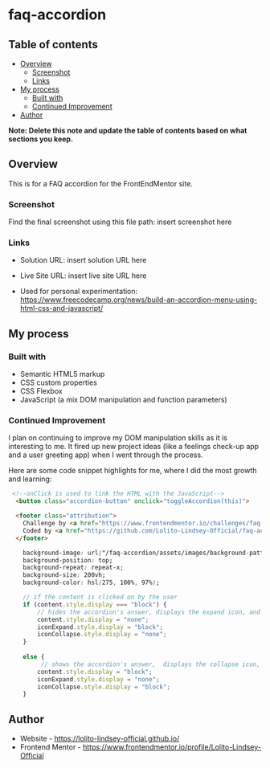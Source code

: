 # faq-accordion

## Table of contents

- [Overview](#overview)
  - [Screenshot](#screenshot)
  - [Links](#links)
- [My process](#my-process)
  - [Built with](#built-with)
  - [Continued Improvement](#continued-improvement)
- [Author](#author)

**Note: Delete this note and update the table of contents based on what sections you keep.**

## Overview

This is for a FAQ accordion for the FrontEndMentor site.

### Screenshot

Find the final screenshot using this file path: insert screenshot here

### Links

- Solution URL: insert solution URL here
- Live Site URL: insert live site URL here

- Used for personal experimentation: https://www.freecodecamp.org/news/build-an-accordion-menu-using-html-css-and-javascript/

## My process

### Built with

- Semantic HTML5 markup
- CSS custom properties
- CSS Flexbox
- JavaScript (a mix DOM manipulation and function parameters)

### Continued Improvement

I plan on continuing to improve my DOM manipulation skills as it is interesting to me. It fired up new project ideas (like a feelings check-up app and a user greeting app) when I went through the process. 

Here are some code snippet highlights for me, where I did the most growth and learning:

```html
 <!--onClick is used to link the HTML with the JavaScript-->
  <button class="accordion-button" onclick="toggleAccordion(this)">
```

```html
  <footer class="attribution">
    Challenge by <a href="https://www.frontendmentor.io/challenges/faq-accordion-wyfFdeBwBz" target="_blank">Frontend Mentor</a>
    Coded by <a href="https://github.com/Lolito-Lindsey-Official/faq-accordion" target="_blank">lolito-lindsey-official</a>
  </footer>
```

```css
    background-image: url("/faq-accordion/assets/images/background-pattern-desktop.svg"); 
    background-position: top;
    background-repeat: repeat-x;
    background-size: 200vh;
    background-color: hsl(275, 100%, 97%);
```

```js
    // if the content is clicked on by the user
    if (content.style.display === "block") {
        // hides the accordion's answer, displays the expand icon, and hides the collapse icon
        content.style.display = "none";
        iconExpand.style.display = "block";
        iconCollapse.style.display = "none";
    } 
    
    else {
         // shows the accordion's answer,  displays the collapse icon, and hides the expand icon
        content.style.display = "block";
        iconExpand.style.display = "none";
        iconCollapse.style.display = "block";
    }
```



## Author

- Website - https://lolito-lindsey-official.github.io/
- Frontend Mentor - https://www.frontendmentor.io/profile/Lolito-Lindsey-Official
